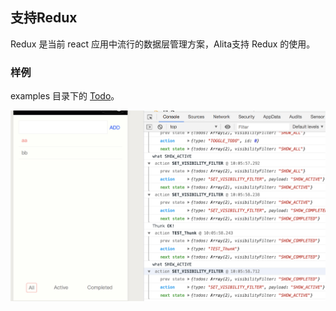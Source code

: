 ## 支持Redux
Redux 是当前 react 应用中流行的数据层管理方案，Alita支持 Redux 的使用。

### 样例
examples 目录下的 [Todo](https://github.com/areslabs/alita/tree/master/examples/Todo)。

![](./static/todo.jpg)
